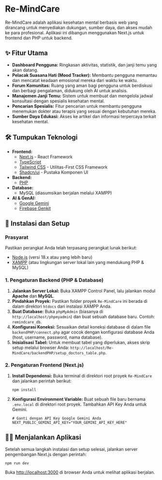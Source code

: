 # Re-MindCare

Re-MindCare adalah aplikasi kesehatan mental berbasis web yang dirancang untuk menyediakan dukungan, sumber daya, dan akses mudah ke para profesional. Aplikasi ini dibangun menggunakan Next.js untuk frontend dan PHP untuk backend.

## ✨ Fitur Utama

*   **Dashboard Pengguna:** Ringkasan aktivitas, statistik, dan janji temu yang akan datang.
*   **Pelacak Suasana Hati (Mood Tracker):** Membantu pengguna memantau dan mencatat keadaan emosional mereka dari waktu ke waktu.
*   **Forum Komunitas:** Ruang yang aman bagi pengguna untuk berdiskusi dan berbagi pengalaman, didukung oleh AI untuk analisis.
*   **Manajemen Janji Temu:** Sistem untuk membuat dan mengelola jadwal konsultasi dengan spesialis kesehatan mental.
*   **Pencarian Spesialis:** Fitur pencarian untuk membantu pengguna menemukan dokter atau terapis yang sesuai dengan kebutuhan mereka.
*   **Sumber Daya Edukasi:** Akses ke artikel dan informasi terpercaya terkait kesehatan mental.

## 🛠️ Tumpukan Teknologi

*   **Frontend:**
    *   [Next.js](https://nextjs.org/) - React Framework
    *   [TypeScript](https://www.typescriptlang.org/)
    *   [Tailwind CSS](https://tailwindcss.com/) - Utilitas-First CSS Framework
    *   [Shadcn/ui](https://ui.shadcn.com/) - Pustaka Komponen UI
*   **Backend:**
    *   [PHP](https://www.php.net/)
*   **Database:**
    *   MySQL (diasumsikan berjalan melalui XAMPP)
*   **AI & GenAI:**
    *   [Google Gemini](https://gemini.google.com/)
    *   [Firebase Genkit](https://firebase.google.com/docs/genkit)

## 🚀 Instalasi dan Setup

### Prasyarat

Pastikan perangkat Anda telah terpasang perangkat lunak berikut:
*   [Node.js](https://nodejs.org/en/) (versi 18.x atau yang lebih baru)
*   [XAMPP](https://www.apachefriends.org/index.html) (atau lingkungan server lokal lain yang mendukung PHP & MySQL)

### 1. Pengaturan Backend (PHP & Database)

1.  **Jalankan Server Lokal:** Buka XAMPP Control Panel, lalu jalankan modul **Apache** dan **MySQL**.
2.  **Pindahkan Proyek:** Pastikan folder proyek `Re-MindCare` ini berada di dalam direktori `htdocs` dari instalasi XAMPP Anda.
3.  **Buat Database:** Buka `phpMyAdmin` (biasanya di `http://localhost/phpmyadmin`) dan buat sebuah database baru. Contoh: `remindcare_db`.
4.  **Konfigurasi Koneksi:** Sesuaikan detail koneksi database di dalam file `backendPHP/connect.php` agar cocok dengan konfigurasi database Anda (host, username, password, nama database).
5.  **Inisialisasi Tabel:** Untuk membuat tabel yang diperlukan, akses skrip setup melalui browser Anda: `http://localhost/Re-MindCare/backendPHP/setup_doctors_table.php`.

### 2. Pengaturan Frontend (Next.js)

1.  **Install Dependensi:** Buka terminal di direktori root proyek `Re-MindCare` dan jalankan perintah berikut:
    ```bash
    npm install
    ```

2.  **Konfigurasi Environment Variable:**
    Buat sebuah file baru bernama `.env.local` di direktori root proyek. Tambahkan API Key Anda untuk Gemini.
    ```env
    # Ganti dengan API Key Google Gemini Anda
    NEXT_PUBLIC_GEMINI_API_KEY="YOUR_GEMINI_API_KEY_HERE"
    ```

## 🏃‍♂️ Menjalankan Aplikasi

Setelah semua langkah instalasi dan setup selesai, jalankan server pengembangan Next.js dengan perintah:

```bash
npm run dev
```

Buka [http://localhost:3000](http://localhost:3000) di browser Anda untuk melihat aplikasi berjalan.